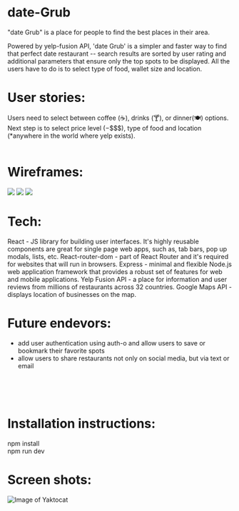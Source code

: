# date-Grub


 "date Grub" is a place for people to find the best places in their area.


Powered by yelp-fusion API, 'date Grub' is a simpler and faster way to find that perfect date restaurant -- search results are sorted by user rating and additional parameters that ensure only the top spots to be displayed. All the users have to do is to select type of food, wallet size and location.



# User stories:
Users need to select between coffee (☕), drinks (🍸), or dinner(🍽) options. Next step is to select price level ($-$$$$), type of food and location (*anywhere in the world where yelp exists).<br/>
<br />




# Wireframes:
![](https://i.imgur.com/DDG2lK3.png)
![](https://i.imgur.com/C5DKVs8.png)
![](https://i.imgur.com/5mgb8en.png)


# Tech:
React - JS library for building user interfaces. It's highly reusable components are great for single page web apps, such as, tab bars, pop up modals, lists, etc.
React-router-dom - part of React Router and it's required for websites that will run in browsers.
Express - minimal and flexible Node.js web application framework that provides a robust set of features for web and mobile applications.
Yelp Fusion API - a place for information and user reviews from millions of restaurants across 32 countries.
Google Maps API - displays location of businesses on the map.
 <br />



# Future endevors:
 - add user authentication using auth-o and allow users to save or bookmark their favorite spots
 - allow users to share restaurants not only on social media, but via text or email
 <br />
 <br />
<br />



# Installation instructions:

 npm install <br />
 npm run dev


#  Screen shots:


![Image of Yaktocat](https://media.giphy.com/media/LW5wbpTsRT3U2T7Btn/giphy.gif)

